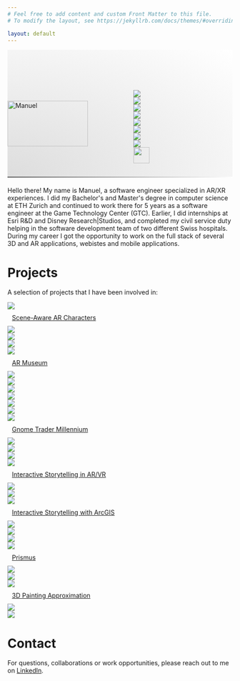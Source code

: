 ```yaml
---
# Feel free to add content and custom Front Matter to this file.
# To modify the layout, see https://jekyllrb.com/docs/themes/#overriding-theme-defaults

layout: default
---
```


  <div style="position:relative; padding-top:0px; width:100%; height:284px; background-image:radial-gradient(ellipse at left bottom, #dddddd, #ffffff); border-bottom:solid 2px #5e0250bb;">
    <img style="position:absolute; bottom:0px; width:min(300px, 60%);" src="./assets/img/manu2_crop.png" alt="Manuel">
    <div style="position:absolute; height:284px; bottom:0px; right:0px; width:40%; display:flex; align-items:center;">
        <div class="icon-grid" style="position:absolute; bottom:30px; right:20px; width:100%; ">
            <div class="icon-container">
                <img src="assets/img/unity.png">
            </div>
            <div class="icon-container">
                <img src="assets/img/csharp.png">
            </div>
            <div class="icon-container">
                <img src="assets/img/c++.png">
            </div>
            <div class="icon-container">
                <img src="assets/img/javascript.png">
            </div>
            <div class="icon-container">
                <img src="assets/img/vuejs.png">
            </div>
            <div class="icon-container">
                <img src="assets/img/nodejs.png">
            </div>
            <div class="icon-container">
                <img src="assets/img/mongodb.png">
            </div>
            <div class="icon-container">
                <img src="assets/img/openai.png">
            </div>
            <div class="icon-container">
                <img style="width:36px;" src="assets/img/firebase.png">
            </div>
        </div>
    </div>
    <div style="position:absolute; bottom:-2px; width:100%; height:2px; background-image:linear-gradient(120deg, #555555, #ffffff);"></div>
</div>

 

 <div style="width:100%; margin-top:20px;">
    <p>
    Hello there! My name is Manuel, a software engineer specialized in AR/XR experiences. I did my Bachelor's and Master's degree in computer science at <a src="https://ethz.ch/">ETH Zurich</a> and continued to work there for 5 years as a software engineer at the <a src="https://gtc.inf.ethz.ch/">Game Technology Center (GTC)</a>. Earlier, I did internships at Esri R&D and Disney Research|Studios, and completed my civil service duty helping in the software development team of two different Swiss hospitals. During my career I got the opportunity to work on the full stack of several 3D and AR applications, webistes and mobile applications.
    </p>
</div>

<div style="clear:both; float:none;"></div> 

# Projects
A selection of projects that I have been involved in:
<div class="projects-grid">
    <div class="project-tile">
        <a href="projects/ar-characters" class="expand">
            <img src="assets/img/kiat-cover.jpg" class="expand">
            <div class="project-tile-banner">
                <p style="margin:10px;">Scene-Aware AR Characters</p>
            </div>
            <div class="project-icon-bar">
                <div class="icon-container">
                    <img src="assets/img/unity.png">
                </div>
                <div class="icon-container">
                    <img src="assets/img/csharp.png">
                </div>
                <div class="icon-container">
                    <img src="assets/img/openai.png">
                </div>
            </div>
        </a>
    </div>
    <div class="project-tile">
        <a href="projects/ar-museum" class="expand">
            <img src="assets/img/bta-cover.jpg" class="expand">
            <div class="project-tile-banner">
                <p style="margin:10px;">AR Museum</p>
            </div>
            <div class="project-icon-bar">
                <div class="icon-container">
                    <img src="assets/img/unity.png">
                </div>
                <div class="icon-container">
                    <img src="assets/img/csharp.png">
                </div>
                <div class="icon-container">
                    <img src="assets/img/vuejs.png">
                </div>
                <div class="icon-container">
                    <img src="assets/img/javascript.png">
                </div>
                <div class="icon-container">
                    <img src="assets/img/nodejs.png">
                </div>
                <div class="icon-container">
                    <img src="assets/img/mongodb.png">
                </div>
            </div>
        </a>
    </div>
    <div class="project-tile">
        <a href="projects/gtm" class="expand">
            <img src="assets/img/gtm-header.jpg" class="expand">
            <div class="project-tile-banner">
                <p style="margin:10px;">Gnome Trader Millennium</p>
            </div>
            <div class="project-icon-bar">
                <div class="icon-container">
                    <img src="assets/img/unity.png">
                </div>
                <div class="icon-container">
                    <img src="assets/img/csharp.png">
                </div>
                <div class="icon-container">
                    <img src="assets/img/firebase.png">
                </div>
            </div>
        </a>
    </div>
    <div class="project-tile">
        <a href="projects/master-thesis" class="expand">
            <img src="assets/img/drz-spookyBedroom.png" class="expand">
            <div class="project-tile-banner">
                <p style="margin:10px;">Interactive Storytelling in AR/VR</p>
            </div>
            <div class="project-icon-bar">
                <div class="icon-container">
                    <img src="assets/img/unity.png">
                </div>
                <div class="icon-container">
                    <img src="assets/img/csharp.png">
                </div>
            </div>
        </a>
    </div>
    <div class="project-tile">
         <a href="projects/esri" class="expand">
            <img src="assets/img/esri-cover.jpg" class="expand">
            <div class="project-tile-banner">
                <p style="margin:10px;">Interactive Storytelling with ArcGIS</p>
            </div>
            <div class="project-icon-bar">
                <div class="icon-container">
                    <img src="assets/img/javascript.png">
                </div>
                <div class="icon-container">
                    <img src="assets/img/react.png">
                </div>
                <div class="icon-container">
                    <img src="assets/img/redux.png">
                </div>
            </div>
       </a>
    </div>
    <div class="project-tile">
        <a href="projects/prismus" class="expand">
            <img src="assets/img/prismus.jpg" class="expand">
            <div class="project-tile-banner">
                <p style="margin:10px;">Prismus</p>
            </div>
            <div class="project-icon-bar">
                <div class="icon-container">
                    <img src="assets/img/unity.png">
                </div>
                <div class="icon-container">
                    <img src="assets/img/csharp.png">
                </div>
            </div>
        </a>
    </div>
    <div class="project-tile">
        <a href="projects/bachelor-thesis" class="expand">
            <img src="assets/img/eleCubeComparison.jpg" class="expand">
            <div class="project-tile-banner">
                <p style="margin:10px;">3D Painting Approximation</p>
            </div>
            <div class="project-icon-bar">
                <div class="icon-container">
                    <img src="assets/img/c++.png">
                </div>
                <div class="icon-container">
                    <img src="assets/img/qt.png">
                </div>
            </div>
        </a>
    </div>
</div>

# Contact
For questions, collaborations or work opportunities, please reach out to me on [LinkedIn](https://www.linkedin.com/in/manuel-braunschweiler-414872140/).